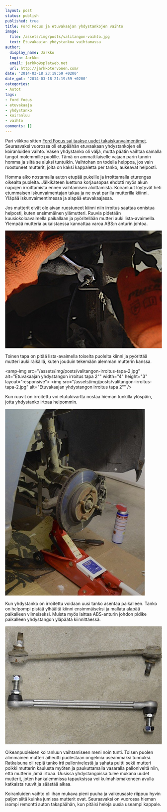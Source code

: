 ```yaml
---
layout: post
status: publish
published: true
title: Ford Focus ja etuvakaajan yhdystankojen vaihto
image:
  file: /assets/img/posts/valitangon-vaihto.jpg
  text: Etuvakaajan yhdystankoa vaihtamassa
author:
  display_name: Jarkko
  login: Jarkko
  email: jarkko@splatweb.net
  url: http://jarkkotervonen.com/
date: '2014-03-18 23:19:59 +0200'
date_gmt: '2014-03-18 21:19:59 +0200'
categories:
- Autot
tags:
- ford focus
- etuvakaaja
- yhdystanko
- koiranluu
- vaihto
comments: []
---
```

Pari viikkoa sitten [Ford Focus sai taakse uudet takaiskunvaimentimet](http://jarkkotervonen.com/2014/03/ford-focus-ja-takaiskunvaimentimien-vaihto/). Seuraavaksi vuorossa oli etupäähän etuvaakaan yhdystankojen eli koiranluiden vaihto. Vasen yhdystanko oli väljä, mutta päätin vaihtaa samalla tangot molemmille puolille. Tämä on ammattilaiselle vajaan parin tunnin homma ja siltä se aluksi tuntuikin. Vaihtohan on todella helppoa, jos vain ruostuneet mutterit, joita on kaksi kappaletta per tanko, aukeavat helposti.

Homma alko nostamalla auton etupää pukeille ja irroittamalla eturengas oikealta puolelta. Jälkikäteen luettuna korjausopas ehdotti myös akun napojen irroittamista ennen vaihtamisen aloittamista. Koiranluut löytyvät heti etummaisen iskunvaimentajan takaa ja ne ovat parilla mutterilla kiiinni. Yläpää iskunvaimentimessa ja alapää etuvakaajassa.

Jos mutterit eivät ole aivan ruostuneet kiinni niin irroitus saattaa onnistua helposti, kuten ensimmäinen ylämutteri. Ruuvia pidetään kuusiokoloavaimella paikallaan ja pyöritellään mutteri auki lista-avaimella. Ylempää mutteria aukaistaessa kannattaa varoa ABS:n anturin johtoa.

<amp-img src="/assets/img/posts/valitangon-irroitus-tapa-1.jpg" alt="Etuvakaajan yhdystangon irroitus tapa 1" width="4" height="3" layout="responsive">
  <noscript><img src="/assets/img/posts/valitangon-irroitus-tapa-1.jpg" alt="Etuvakaajan yhdystangon irroitus tapa 1" /></noscript>
</amp-img>

Toinen tapa on pitää lista-avaimella toiselta puolelta kiinni ja pyörittää mutteri auki räikällä, kuten jouduin tekemään alemman mutterin kanssa.

<amp-img src="/assets/img/posts/valitangon-irroitus-tapa-2.jpg" alt="Etuvakaajan yhdystangon irroitus tapa 2"" width="4" height="3" layout="responsive">
  <noscript><img src="/assets/img/posts/valitangon-irroitus-tapa-2.jpg" alt="Etuvakaajan yhdystangon irroitus tapa 2"" /></noscript>
</amp-img>

Kun ruuvit on irroitettu voi etutukivartta nostaa hieman tunkilla ylöspäin, jotta yhdystanko irtoaa helpommin.

<amp-img src="/assets/img/posts/valitangon-irroitus.jpg" alt="Etuvakaajan yhdystangon irroitus" width="4" height="3" layout="responsive">
  <noscript><img src="/assets/img/posts/valitangon-irroitus.jpg" alt="Etuvakaajan yhdystangon irroitus" /></noscript>
</amp-img>

Kun yhdystanko on irroitettu voidaan uusi tanko asentaa paikalleen. Tanko on helpompi pistää ylhäältä kiinni ensimmäiseksi ja mallata alapää paikalleen viimeiseksi. Muista myös laittaa ABS-anturin johdon pidike paikalleen yhdystangon yläpäätä kiinnittäessä.

<amp-img src="/assets/img/posts/valitanko-vanha-uusi.jpg" alt="Vanha ja uusi yhdystanko" width="4" height="3" layout="responsive">
  <noscript><img src="/assets/img/posts/valitanko-vanha-uusi.jpg" alt="Vanha ja uusi yhdystanko" /></noscript>
</amp-img>

Oikeanpuoleisen koiranluun vaihtamiseen meni noin tunti. Toisen puolen alimmainen mutteri aiheutti puolestaan ongelmia useammaksi tunnuksi. Ratkaisuna oli repiä tanko irti pallonivelestä ja sahata pultti sekä mutteri poikki mutterin kaulusta myöten ja paukuttamalla vasaralla palloniveltä niin, että mutterin jämä irtoaa. Uusissa yhdystangoissa tulee mukana uudet mutterit, joten hankalemmissa tapauksissa voi kulmahiomakoneen avulla katkaista ruuvit ja säästää aikaa.</p>

Koiranluiden vaihto oli ihan mukava pieni puuha ja vaikeusaste riippuu hyvin paljon siitä kuinka jumissa mutterit ovat. Seuraavaksi on vuorossa hieman isompi remontti auton takapäähän, kun pitäisi heloja uusia useampi kappale.</p>
